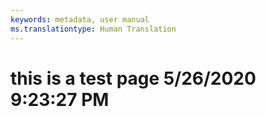 ```yaml
---
keywords: metadata, user manual
ms.translationtype: Human Translation
---
```

# this is a test page 5/26/2020 9:23:27 PM